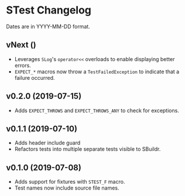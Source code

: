 # STest Changelog
Dates are in YYYY-MM-DD format.

## vNext ()
- Leverages `SLog`'s `operator<<` overloads to enable displaying better errors.
- `EXPECT_*` macros now throw a `TestFailedException` to indicate that a failure occurred.

## v0.2.0 (2019-07-15)
- Adds `EXPECT_THROWS` and `EXPECT_THROWS_ANY` to check for exceptions.

## v0.1.1 (2019-07-10)
- Adds header include guard
- Refactors tests into multiple separate tests visible to SBuildr.

## v0.1.0 (2019-07-08)
- Adds support for fixtures with `STEST_F` macro.
- Test names now include source file names.
